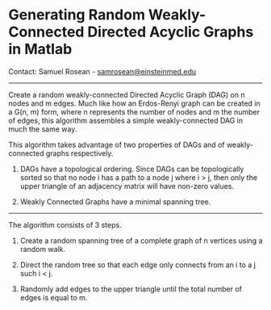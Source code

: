 # Generating Random Weakly-Connected Directed Acyclic Graphs in Matlab
Contact: Samuel Rosean - samrosean@einsteinmed.edu

----
Create a random weakly-connected Directed Acyclic Graph (DAG) on n nodes and m edges. Much like how an Erdos-Renyi graph can be created in a G(n, m) form, where n represents the number of nodes and m the number of edges, this algorithm assembles a simple weakly-connected DAG in much the same way.

This algorithm takes advantage of two properties of DAGs and of weakly-connected graphs respectively.

1. DAGs have a topological ordering. Since DAGs can be topologically sorted so that no node i has a path to a node j where i > j, then only the upper triangle
of an adjacency matrix will have non-zero values.

2. Weakly Connected Graphs have a minimal spanning tree.

--- ---

The algorithm consists of 3 steps. 

1. Create a random spanning tree of a complete graph of n vertices using a random walk.

2. Direct the random tree so that each edge only connects from an i to a j such i < j.

3. Randomly add edges to the upper triangle until the total number of edges is equal to m.
